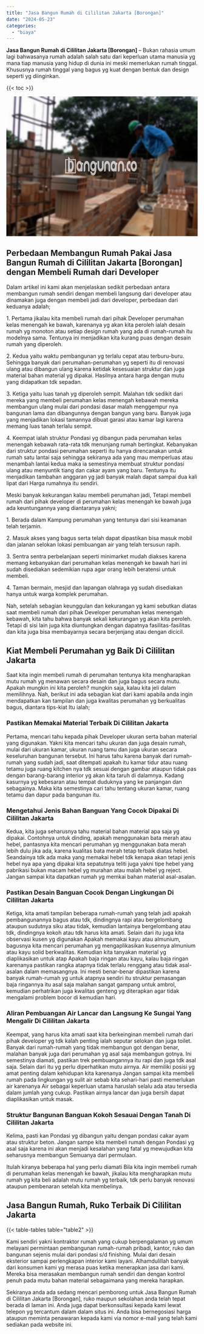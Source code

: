 ```yaml
---
title: "Jasa Bangun Rumah di Cililitan Jakarta [Borongan]"
date: "2024-05-23"
categories: 
  - "biaya"
---
```


**Jasa Bangun Rumah di Cililitan Jakarta \[Borongan\]** – Bukan rahasia umum lagi bahwasanya rumah adalah salah satu dari keperluan utama manusia yg mana tiap manusia yang hidup di dunia ini meski memerlukan rumah tinggal. Khususnya rumah tinggal yang bagus yg kuat dengan bentuk dan design seperti yg diinginkan.

{{< toc >}}

![Jasa Bangun Rumah di Cililitan Jakarta [Borongan]](/images/borong-bangunan-12.png)

## Perbedaan Membangun Rumah Pakai Jasa Bangun Rumah di Cililitan Jakarta \[Borongan\] dengan Membeli Rumah dari Developer

Dalam artikel ini kami akan menjelaskan sedikit perbedaan antara membangun rumah sendiri dengan membeli langsung dari developer atau dinamakan juga dengan membeli jadi dari developer, perbedaan dari keduanya adalah;

1\. Pertama jikalau kita membeli rumah dari pihak Developer perumahan kelas menengah ke bawah, karenanya yg akan kita peroleh ialah desain rumah yg monoton atau setiap design rumah yang ada di rumah-rumah itu modelnya sama. Tentunya ini menjadikan kita kurang puas dengan desain rumah yang diperoleh.

2\. Kedua yaitu waktu pembangunan yg terlalu cepat atau terburu-buru. Sehingga banyak dari perumahan-perumahan yg seperti itu di renovasi ulang atau dibangun ulang karena ketidak kesesuaian struktur dan juga material bahan material yg dipakai. Hasilnya antara harga dengan mutu yang didapatkan tdk sepadan.

3\. Ketiga yaitu luas tanah yg diperoleh sempit. Malahan tdk sedikit dari mereka yang membeli perumahan kelas menengah kebawah mereka membangun ulang mulai dari pondasi dasar malah menggempur nya bangunan lama dan dibangunnya dengan bangun yang baru. Banyak juga yang menjadikan lokasi tamannya dibuat garasi atau kamar lagi karena memang luas tanah terlalu sempit.

4\. Keempat ialah struktur Pondasi yg dibangun pada perumahan kelas menengah kebawah rata-rata tdk menunjang rumah bertingkat. Kebanyakan dari struktur pondasi perumahan seperti itu hanya direncanakan untuk rumah satu lantai saja sehingga sekiranya ada yang mau memperluas atau menambah lantai kedua maka ia semestinya membuat struktur pondasi ulang atau menyuntik tiang dan cakar ayam yang baru. Tentunya itu menjadikan tambahan anggaran yg jadi banyak malah dapat sampai dua kali lipat dari Harga rumahnya itu sendiri.

Meski banyak kekurangan kalau membeli perumahan jadi, Tetapi membeli rumah dari pihak developer di perumahan kelas menengah ke bawah juga ada keuntungannya yang diantaranya yakni;

1\. Berada dalam Kampung perumahan yang tentunya dari sisi keamanan telah terjamin.

2\. Masuk akses yang bagus serta telah dapat dipastikan bisa masuk mobil dan jalanan selokan lokasi pembuangan air yang telah tersusun rapih.

3\. Sentra sentra perbelanjaan seperti minimarket mudah diakses karena memang kebanyakan dari perumahan kelas menengah ke bawah hari ini sudah disediakan sedemikian rupa agar orang lebih beratensi untuk membeli.

4\. Taman bermain, mesjid dan lapangan olahraga yg sudah disediakan hanya untuk warga komplek perumahan.

Nah, setelah sebagian keunggulan dan kekurangan yg kami sebutkan diatas saat membeli rumah dari pihak Developer perumahan kelas menengah kebawah, kita tahu bahwa banyak sekali kekurangan yg akan kita peroleh. Tetapi di sisi lain juga kita diuntungkan dengan dapatnya fasilitas-fasilitas dan kita juga bisa membayarnya secara berjenjang atau dengan dicicil.

## Kiat Membeli Perumahan yg Baik Di Cililitan Jakarta

Saat kita ingin membeli rumah di perumahan tentunya kita mengharapkan mutu rumah yg menawan secara desain dan juga bagus secara mutu. Apakah mungkin ini kita peroleh? mungkin saja, kalau kita jeli dalam memilihnya. Nah, berikut ini ada sebagian kiat dari kami apabila anda ingin mendapatkan kan tampilan dan juga kwalitas perumahan yg berkualitas bagus, diantara tips-kiat Itu ialah;

### Pastikan Memakai Material Terbaik Di Cililitan Jakarta

Pertama, mencari tahu kepada pihak Developer ukuran serta bahan material yang digunakan. Yakni kita mencari tahu ukuran dan juga desain rumah, mulai dari ukuran kamar, ukuran ruang tamu dan juga ukuran secara keseluruhan bangunan tersebut. Ini harus tahu karena banyak dari rumah-rumah yang sudah jadi, saat ditempati apakah itu kamar tidur atau ruang tetamu juga ruang kitchen nya tdk sesuai dengan gambar ataupun tidak pas dengan barang-barang interior yg akan kita taruh di dalamnya. Kadang kasurnya yg kebesaran atau tempat duduknya yang ke panjangan dan sebagainya. Maka kita semestinya cari tahu tentang ukuran kamar, ruang tetamu dan dapur pada bangunan itu.

### Mengetahui Jenis Bahan Banguan Yang Cocok Dipakai Di Cililitan Jakarta

Kedua, kita juga seharusnya tahu material bahan material apa saja yg dipakai. Contohnya untuk dinding, apakah menggunakan bata merah atau hebel, pantasnya kita mencari perumahan yg menggunakan bata merah lebih dulu jika ada, karena kualitas bata merah tetap terbaik diatas hebel. Seandainya tdk ada maka yang memakai hebel tdk kenapa akan tetapi jenis hebel nya apa yang dipakai kita sepatutnya teliti juga yakni tipe hebel yang pabrikasi bukan macam hebel yg murahan atau malah hebel yg reject. Jangan sampai kita dapatkan rumah yg memkai bahan material asal-asalan.

### Pastikan Desain Banguan Cocok Dengan Lingkungan Di Cililitan Jakarta

Ketiga, kita amati tampilan beberapa rumah-rumah yang telah jadi apakah pembangunannya bagus atau tdk, dindingnya rapi atau bergelombang ataupun sudutnya siku atau tidak, kemudian lantainya bergelombang atau tdk, dindingnya kokoh atau tdk harus kita amati. Selain dari itu juga kita observasi kusen yg digunakan Apakah memakai kayu atau almunium, bagusnya kita mencari perumahan yg mengaplikasikan kusennya almunium atau kayu solid berkwalitas. Kemudian kita tanyakan material yg diaplikasikan untuk atap Apakah baja ringan atau kayu, kalau baja ringan karenanya pastikan rangka atapnya tidak terlalu renggang atau tidak asal-asalan dalam memasangnya. Ini mesti benar-benar dipastikan karena banyak rumah-rumah yg untuk atapnya sendiri itu struktur pemasangan baja ringannya itu asal saja malahan sangat gampang untuk ambrol, kemudian perhatrikan juga kwalitas genteng yg diterapkan agar tidak mengalami problem bocor di kemudian hari.

### Aliran Pembuangan Air Lancar dan Langsung Ke Sungai Yang Mengalir Di Cililitan Jakarta

Keempat, yang harus kita amati saat kita berkeinginan membeli rumah dari pihak developer yg tdk kalah penting ialah seputar selokan dan juga toilet. Banyak dari rumah-rumah yang tidak membangun got dengan benar, malahan banyak juga dari perumahan yg asal saja membangun gotnya. Ini semestinya diamati, pastikan trek pembuangannya itu rapi dan juga tdk asal saja. Selain dari itu yg perlu diperhatikan mutu airnya. Air memiliki posisi yg amat penting dalam kehidupan kita karenanya Jangan sampai kita membeli rumah pada lingkungan yg sulit air sebab kita sehari-hari pasti memerlukan air karenanya Air sebagai keperluan utama haruslah selalu ada atau tersedia dalam jumlah yang cukup. Pastikan airnya lancar dan juga bersih dapat diaplikasikan untuk masak.

### Struktur Bangunan Banguan Kokoh Sesauai Dengan Tanah Di Cililitan Jakarta

Kelima, pasti kan Pondasi yg dibangun yaitu dengan pondasi cakar ayam atau struktur beton. Jangan sampe kita membeli rumah dengan Pondasi yg asal saja karena ini akan menjadi kesalahan yang fatal yg mewujudkan kita seharusnya membangun Semuanya dari permulaan.

Itulah kiranya beberapa hal yang perlu diamati Bila kita ingin membeli rumah di perumahan kelas menengah ke bawah, jikalau kita mengharapkan mutu rumah yg kita beli adalah mutu rumah yg terbaik, tdk perlu banyak renovasi ataupun pembenaran setelah kita membelinya.

## Jasa Bangun Rumah, Ruko Terbaik Di Cililitan Jakarta

{{< table-tables table="table2" >}}

Kami sendiri yakni kontraktor rumah yang cukup berpengalaman yg umum melayani permintaan pembangunan rumah-rumah pribadi, kantor, ruko dan bangunan sejenis mulai dari pondasi s/d finishing. Mulai dari desain eksterior sampai perlengkapan interior kami layani. Alhamdulillah banyak dari konsumen kami yg merasa puas ketika menerapkan jasa dari kami. Mereka bisa merasakan membangun rumah sendiri dan dengan kontrol penuh pada mutu bahan material sebagaimana yang mereka harapkan.

Sekiranya anda ada sedang mencari pemborong untuk Jasa Bangun Rumah di Cililitan Jakarta \[Borongan\], ruko maupun sekolahan anda telah tepat berada di laman ini. Anda juga dapat berkonsultasi kepada kami lewat telepon yg tercantum dalam dalam situs ini. Anda bisa bernegosiasi harga ataupun meminta penawaran kepada kami via nomor e-mail yang telah kami sediakan pada website ini.
